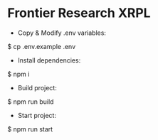 # Frontier Research XRPL

- Copy & Modify .env variables:

$ cp .env.example .env

- Install dependencies:

$ npm i

- Build project:

$ npm run build

- Start project:

$ npm run start
